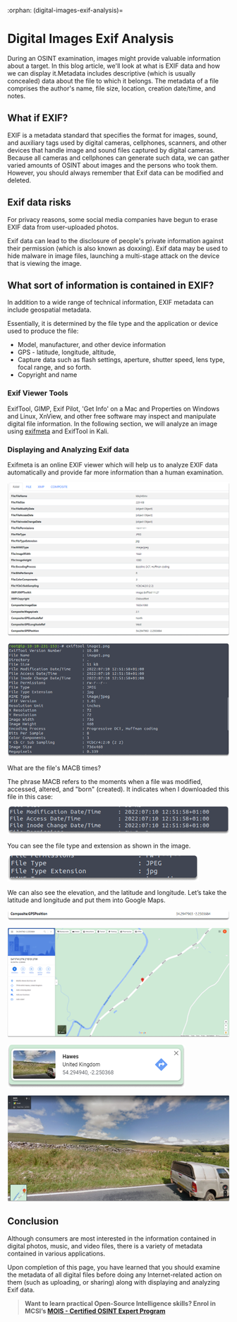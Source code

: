 :orphan:
(digital-images-exif-analysis)=

# Digital Images Exif Analysis

During an OSINT examination, images might provide valuable information about a target. In this blog article, we'll look at what is EXIF data and how we can display it.Metadata includes descriptive (which is usually concealed) data about the file to which it belongs. The metadata of a file comprises the author's name, file size, location, creation date/time, and notes.

## What if EXIF?

EXIF is a metadata standard that specifies the format for images, sound, and auxiliary tags used by digital cameras, cellphones, scanners, and other devices that handle image and sound files captured by digital cameras. Because all cameras and cellphones can generate such data, we can gather varied amounts of OSINT about images and the persons who took them. However, you should always remember that Exif data can be modified and deleted.

## Exif data risks

For privacy reasons, some social media companies have begun to erase EXIF data from user-uploaded photos.

Exif data can lead to the disclosure of people's private information against their permission (which is also known as doxxing).
Exif data may be used to hide malware in image files, launching a multi-stage attack on the device that is viewing the image.

## What sort of information is contained in EXIF?

In addition to a wide range of technical information, EXIF metadata can include geospatial metadata.

Essentially, it is determined by the file type and the application or device used to produce the file:

- Model, manufacturer, and other device information
- GPS - latitude, longitude, altitude,
- Capture data such as flash settings, aperture, shutter speed, lens type, focal range, and so forth.
- Copyright and name

### Exif Viewer Tools

ExifTool, GIMP, Exif Pilot, 'Get Info' on a Mac and Properties on Windows and Linux, XnView, and other free software may inspect and manipulate digital file information. In the following section, we will analyze an image using [exifmeta](https://exifmeta.com/) and ExifTool in Kali.

### Displaying and Analyzing Exif data

Exifmeta is an online EXIF viewer which will help us to analyze EXIF data automatically and provide far more information than a human examination.

![alt img](images/exif-analysis-osint-37.png)

![alt img](images/exif-analysis-osint-39.png)

What are the file's MACB times?

The phrase MACB refers to the moments when a file was modified, accessed, altered, and "born" (created). It indicates when I downloaded this file in this case:

![alt img](images/exif-analysis-osint-35.png)

You can see the file type and extension as shown in the image.

![alt img](images/exif-analysis-osint-38.png)

We can also see the elevation, and the latitude and longitude. Let’s take the latitude and longitude and put them into Google Maps.

![alt img](images/exif-analysis-osint-40.png)

![alt img](images/exif-analysis-osint-41.png)

![alt img](images/exif-analysis-osint-42.png)

![alt img](images/exif-analysis-osint-43.png)

## Conclusion

Although consumers are most interested in the information contained in digital photos, music, and video files, there is a variety of metadata contained in various applications.

Upon completion of this page, you have learned that you should examine the metadata of all digital files before doing any Internet-related action on them (such as uploading, or sharing) along with displaying and analyzing Exif data.

> **Want to learn practical Open-Source Intelligence skills? Enrol in MCSI’s [MOIS - Certified OSINT Expert Program](https://www.mosse-institute.com/certifications/mois-certified-osint-expert.html)**
